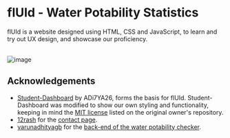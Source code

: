 # flUId - Water Potability Statistics

flUId is a website designed using HTML, CSS and JavaScript, to learn and try out UX design, and showcase our proficiency.  <br /><br />

![image](https://github.com/CompileArtisan/flUId-Water-Potability-Statistics/assets/140785178/754041c0-55df-41ab-a37f-d916f086f8a9)

## Acknowledgements

 - [Student-Dashboard](https://github.com/ADi7YA26/Student-Dashboard)
by ADi7YA26, forms the basis for flUId. Student-Dashboard was modified to show our own styling and functionality, keeping in mind the [MIT license](https://github.com/ADi7YA26/Student-Dashboard/blob/main/LICENSE)
listed on the original owner's repository.  
 - [12rash](https://github.com/12rash) 
for the [contact page](https://fluid-water-potability-statistics.vercel.app/contact.html).
 - [varunadhityagb](https://github.com/varunadhityagb)
for the [back-end of the water potability checker](https://github.com/varunadhityagb/uid-backend-flask).


